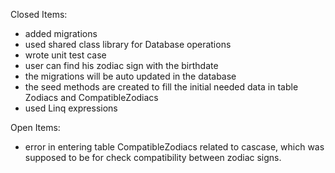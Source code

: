 Closed Items:
* added migrations
* used shared class library for Database operations
* wrote unit test case
* user can find his zodiac sign with the birthdate
* the migrations will be auto updated in the database
* the seed methods are created to fill the initial needed data in table Zodiacs and CompatibleZodiacs
* used Linq expressions


Open Items:
* error in entering table CompatibleZodiacs related to cascase, which was supposed to be for check compatibility between zodiac signs.
